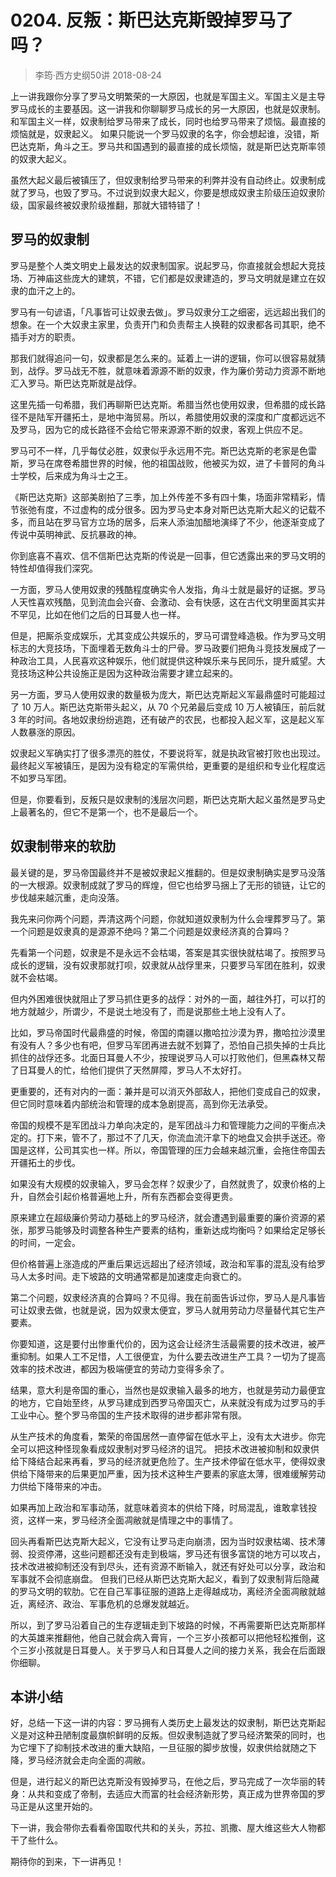 # 0204. 反叛：斯巴达克斯毁掉罗马了吗？
> 李筠·西方史纲50讲
2018-08-24

上一讲我跟你分享了罗马文明繁荣的一大原因，也就是军国主义。军国主义是主导罗马成长的主要基因。这一讲我和你聊聊罗马成长的另一大原因，也就是奴隶制。和军国主义一样，奴隶制给罗马带来了成长，同时也给罗马带来了烦恼。最直接的烦恼就是，奴隶起义。
如果只能说一个罗马奴隶的名字，你会想起谁，没错，斯巴达克斯，角斗之王。罗马共和国遇到的最直接的成长烦恼，就是斯巴达克斯率领的奴隶大起义。

虽然大起义最后被镇压了，但奴隶制给罗马带来的利弊并没有自动终止。奴隶制成就了罗马，也毁了罗马。不过说到奴隶大起义，你要是想成奴隶主阶级压迫奴隶阶级，国家最终被奴隶阶级推翻，那就大错特错了！

## 罗马的奴隶制
罗马是整个人类文明史上最发达的奴隶制国家。说起罗马，你直接就会想起大竞技场、万神庙这些庞大的建筑，不错，它们都是奴隶建造的，罗马文明就是建立在奴隶的血汗之上的。

罗马有一句谚语，「凡事皆可让奴隶去做」。罗马奴隶分工之细密，远远超出我们的想象。在一个大奴隶主家里，负责开门和负责帮主人换鞋的奴隶都各司其职，绝不插手对方的职责。

那我们就得追问一句，奴隶都是怎么来的。延着上一讲的逻辑，你可以很容易就猜到，战俘。罗马战无不胜，就意味着源源不断的奴隶，作为廉价劳动力资源不断地汇入罗马。斯巴达克斯就是战俘。

这里先插一句希腊，我们再聊斯巴达克斯。希腊当然也使用奴隶，但希腊的成长路径不是陆军开疆拓土，是地中海贸易。所以，希腊使用奴隶的深度和广度都远远不及罗马，因为它的成长路径不会给它带来源源不断的奴隶，客观上供应不足。

罗马可不一样，几乎每仗必胜，奴隶似乎永远用不完。斯巴达克斯的老家是色雷斯，罗马在席卷希腊世界的时候，他的祖国战败，他被买为奴，进了卡普阿的角斗士学校，后来成为角斗士之王。

《斯巴达克斯》这部美剧拍了三季，加上外传差不多有四十集，场面非常精彩，情节张弛有度，不过虚构的成分很多。因为罗马史本身对斯巴达克斯大起义的记载不多，而且站在罗马官方立场的居多，后来人添油加醋地演绎了不少，他逐渐变成了传说中英明神武、反抗暴政的神。

你到底喜不喜欢、信不信斯巴达克斯的传说是一回事，但它透露出来的罗马文明的特性却值得我们深究。

一方面，罗马人使用奴隶的残酷程度确实令人发指，角斗士就是最好的证据。罗马人天性喜欢残酷，见到流血会兴奋、会激动、会有快感，这在古代文明里面其实并不罕见，比如在他们之后的日耳曼人也一样。

但是，把厮杀变成娱乐，尤其变成公共娱乐的，罗马可谓登峰造极。作为罗马文明标志的大竞技场，下面埋着无数角斗士的尸骨。罗马政要们把角斗竞技发展成了一种政治工具，人民喜欢这种娱乐，他们就提供这种娱乐来与民同乐，提升威望。大竞技场这种公共设施正是因为这种政治需要才建立起来的。

另一方面，罗马人使用奴隶的数量极为庞大，斯巴达克斯起义军最鼎盛时可能超过了 10 万人。斯巴达克斯带头起义，从 70 个兄弟最后变成 10 万人被镇压，前后就 3 年的时间。各地奴隶纷纷逃跑，还有破产的农民，也都投入起义军，这是起义军人数暴涨的原因。

奴隶起义军确实打了很多漂亮的胜仗，不要说将军，就是执政官被打败也出现过。最终起义军被镇压，是因为没有稳定的军需供给，更重要的是组织和专业化程度远不如罗马军团。

但是，你要看到，反叛只是奴隶制的浅层次问题，斯巴达克斯大起义虽然是罗马史上最著名的，但它不是第一个，也不是最后一个。

## 奴隶制带来的软肋
最关键的是，罗马帝国最终并不是被奴隶起义推翻的。但是奴隶制确实是罗马没落的一大根源。奴隶制成就了罗马的辉煌，但它也给罗马捆上了无形的锁链，让它的步伐越来越沉重，走向没落。

我先来问你两个问题，弄清这两个问题，你就知道奴隶制为什么会埋葬罗马了。第一个问题是奴隶真的是源源不绝吗？第二个问题是奴隶经济真的合算吗？

先看第一个问题，奴隶是不是永远不会枯竭，答案是其实很快就枯竭了。按照罗马成长的逻辑，没有奴隶那就打呗，奴隶就从战俘里来，只要罗马军团在胜利，奴隶就不会枯竭。

但内外困难很快就阻止了罗马抓住更多的战俘：对外的一面，越往外打，可以打的地方就越少，所谓少，不是说土地没有了，而是说那些土地上没有人了。

比如，罗马帝国时代最鼎盛的时候，帝国的南疆以撒哈拉沙漠为界，撒哈拉沙漠里有没有人？多少也有吧，但罗马军团再进去就不划算了，恐怕自己损失掉的士兵比抓住的战俘还多。北面日耳曼人不少，按理说罗马人可以打败他们，但黑森林又帮了日耳曼人的忙，给他们提供了天然屏障，罗马人不太好打。

更重要的，还有对内的一面：兼并是可以消灭外部敌人，把他们变成自己的奴隶，但它同时意味着内部统治和管理的成本急剧提高，高到你无法承受。

帝国的规模不是军团战斗力单向决定的，是军团战斗力和管理能力之间的平衡点决定的。打下来，管不了，那过不了几天，你流血流汗拿下的地盘又会拱手送还。帝国是这样，公司其实也一样。所以，帝国管理的压力会越来越沉重，会拖住帝国去开疆拓土的步伐。

如果没有大规模的奴隶输入，罗马会怎样？奴隶少了，自然就贵了，奴隶价格的上升，自然会引起价格普遍地上升，所有东西都会变得更贵。

原来建立在超级廉价劳动力基础上的罗马经济，就会遭遇到最重要的廉价资源的紧张，那罗马能够及时调整各种生产要素的结构，重新达成均衡吗？如果给定足够长的时间，一定会。

但价格普遍上涨造成的严重后果远远超出了经济领域，政治和军事的混乱没有给罗马人太多时间。走下坡路的文明通常都是加速度走向衰亡的。

第二个问题，奴隶经济真的合算吗？不见得。我在前面告诉过你，罗马人是凡事皆可让奴隶去做，也就是说，因为奴隶太便宜，罗马人就用劳动力尽量替代其它生产要素。

你要知道，这是要付出惨重代价的，因为这会让经济生活最需要的技术改进，被严重抑制。如果人工不足惜，人工很便宜，为什么要去改进生产工具？一切为了提高效率的技术改进，都因为极端便宜的劳动力变得多余了。

结果，意大利是帝国的重心，当然也是奴隶输入最多的地方，也就是劳动力最便宜的地方，它自始至终，从罗马建成到西罗马帝国灭亡，从来就没有成为过罗马的手工业中心。整个罗马帝国的生产技术取得的进步都非常有限。

从生产技术的角度看，繁荣的帝国居然一直停留在低水平上，没有太大进步。你完全可以把这种怪现象看成奴隶制对罗马经济的诅咒。
把技术改进被抑制和奴隶供给下降结合起来再看，罗马的经济就更危险了。生产技术停留在低水平，使得奴隶供给下降带来的后果更加严重，因为技术这种生产要素的家底太薄，很难缓解劳动力供给下降带来的冲击。

如果再加上政治和军事动荡，就意味着资本的供给下降，时局混乱，谁敢拿钱投资，这样一来，罗马经济全面凋敝就是情理之中的事情了。

回头再看斯巴达克斯大起义，它没有让罗马走向崩溃，因为当时奴隶枯竭、技术薄弱、投资停滞，这些问题都还没有走到极端，罗马还有很多富饶的地方可以攻占，技术改进被抑制还没有到尽头，还有资源不断输入，就还有好处可以分享，政治和军事就不会彻底崩盘。
但我们已经从斯巴达克斯大起义，看到了奴隶制背后隐藏的罗马文明的软肋。它在自己军事征服的道路上走得越成功，离经济全面凋敝就越近，离经济、政治、军事危机的总爆发就越近。

所以，到了罗马沿着自己的生存逻辑走到下坡路的时候，不再需要斯巴达克斯那样的大英雄来推翻他，他自己就会病入膏肓，一个三岁小孩都可以把他轻松推倒，这个三岁小孩就是日耳曼人。关于罗马人和日耳曼人之间的接力关系，我会在后面跟你细聊。

## 本讲小结
好，总结一下这一讲的内容：罗马拥有人类历史上最发达的奴隶制，斯巴达克斯起义是对这种丑陋制度最旗帜鲜明的反叛。但奴隶制造就了罗马经济繁荣的同时，也为它埋下了抑制技术改进的重大缺陷，一旦征服的脚步放慢，奴隶供给就随之下降，罗马经济就会走向全面的凋敝。

但是，进行起义的斯巴达克斯没有毁掉罗马，在他之后，罗马完成了一次华丽的转身：从共和变成了帝制，去适应大而富的社会经济新形势，真正成为世界帝国的罗马正是从这里开始的。

下一讲，我会带你去看看帝国取代共和的关头，苏拉、凯撒、屋大维这些大人物都干了些什么。

期待你的到来，下一讲再见！